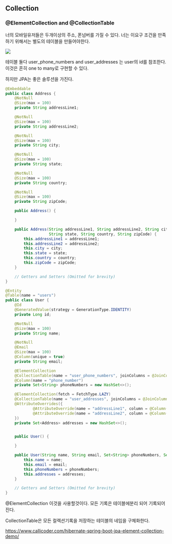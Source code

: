 ## Collection

### @ElementCollection and @CollectionTable

너의 모바일유저들은 두개이상의 주소, 폰넘버를 가질 수 있다. 너는 이요구 조건을 만족하기 위해서는 별도의 테이블을 만들어야한다.


![](https://i.imgur.com/n9elEsR.jpg)

테이블 둘다 user_phone_numbers and user_addresses 는 user의 id를 참조한다. 이것은 흔히 one to many로 구현할 수 있다. 

하지만 JPA는 좋은 솔루션을 가진다. 

```java
@Embeddable
public class Address {
    @NotNull
    @Size(max = 100)
    private String addressLine1;

    @NotNull
    @Size(max = 100)
    private String addressLine2;

    @NotNull
    @Size(max = 100)
    private String city;

    @NotNull
    @Size(max = 100)
    private String state;

    @NotNull
    @Size(max = 100)
    private String country;

    @NotNull
    @Size(max = 100)
    private String zipCode;

    public Address() {

    }

    public Address(String addressLine1, String addressLine2, String city, 
                   String state, String country, String zipCode) {
        this.addressLine1 = addressLine1;
        this.addressLine2 = addressLine2;
        this.city = city;
        this.state = state;
        this.country = country;
        this.zipCode = zipCode;
    }

    // Getters and Setters (Omitted for brevity)
}
```

```java
@Entity
@Table(name = "users")
public class User {
    @Id
    @GeneratedValue(strategy = GenerationType.IDENTITY)
    private Long id;

    @NotNull
    @Size(max = 100)
    private String name;

    @NotNull
    @Email
    @Size(max = 100)
    @Column(unique = true)
    private String email;

    @ElementCollection
    @CollectionTable(name = "user_phone_numbers", joinColumns = @JoinColumn(name = "user_id"))
    @Column(name = "phone_number")
    private Set<String> phoneNumbers = new HashSet<>();

    @ElementCollection(fetch = FetchType.LAZY)
    @CollectionTable(name = "user_addresses", joinColumns = @JoinColumn(name = "user_id"))
    @AttributeOverrides({
            @AttributeOverride(name = "addressLine1", column = @Column(name = "house_number")),
            @AttributeOverride(name = "addressLine2", column = @Column(name = "street"))
    })
    private Set<Address> addresses = new HashSet<>();


    public User() {

    }

    public User(String name, String email, Set<String> phoneNumbers, Set<Address> addresses) {
        this.name = name;
        this.email = email;
        this.phoneNumbers = phoneNumbers;
        this.addresses = addresses;
    }

    // Getters and Setters (Omitted for brevity)
}
```

@ElementCollection 이것을 사용할것이다. 모든 기록은 테이블에분리 되어 기록되어진다. 

CollectionTable은 모든 컬렉션기록을 저장하는 테이블의 네임을 구체화한다.


https://www.callicoder.com/hibernate-spring-boot-jpa-element-collection-demo/